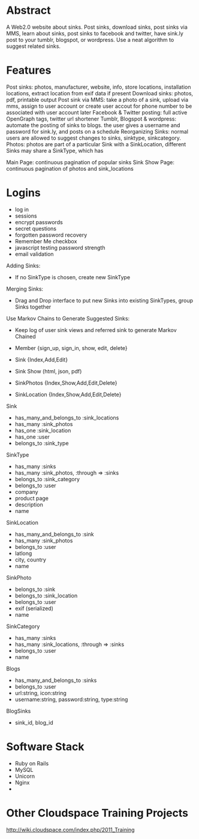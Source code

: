 # Abstract
A Web2.0 website about sinks. Post sinks, download sinks, post sinks via MMS, learn about sinks, post sinks to facebook and twitter, have sink.ly post to your tumblr, blogspot, or wordpress. Use a neat algorithm to suggest related sinks. 

# Features
Post sinks: photos, manufacturer, website, info, store locations, installation locations, extract location from exif data if present
Download sinks: photos, pdf, printable output
Post sink via MMS: take a photo of a sink, upload via mms, assign to user account or create user accout for phone number to be associated with user account later
Facebook & Twitter posting: full active OpenGraph tags, twitter url shortener
Tumblr, Blogspot & wordpress: automate the posting of sinks to blogs. the user gives a username and password for sink.ly, and posts on a schedule
Reorganizing Sinks: normal users are allowed to suggest changes to sinks, sinktype, sinkcategory.
Photos: photos are part of a particular Sink with a SinkLocation, different Sinks may share a SinkType, which has 

Main Page: continuous pagination of popular sinks
Sink Show Page: continuous pagination of photos and sink_locations

# Logins
* log in
* sessions
* encrypt passwords
* secret questions
* forgotten password recovery
* Remember Me checkbox
* javascript testing password strength
* email validation

Adding Sinks:

* If no SinkType is chosen, create new SinkType

Merging Sinks:

* Drag and Drop interface to put new Sinks into existing SinkTypes, group Sinks together

Use Markov Chains to Generate Suggested Sinks:

* Keep log of user sink views and referred sink to generate Markov Chained 


* Member {sign_up, sign_in, show, edit, delete}
* Sink {Index,Add,Edit}
* Sink Show (html, json, pdf)
* SinkPhotos {Index,Show,Add,Edit,Delete}
* SinkLocation {Index,Show,Add,Edit,Delete}

Sink

* has_many_and_belongs_to :sink_locations
* has_many :sink_photos
* has_one :sink_location
* has_one :user
* belongs_to :sink_type

SinkType

* has_many :sinks
* has_many :sink_photos, :through => :sinks
* belongs_to :sink_category
* belongs_to :user
* company
* product page
* description
* name

SinkLocation

* has_many_and_belongs_to :sink
* has_many :sink_photos
* belongs_to :user
* latlong
* city, country
* name

SinkPhoto

* belongs_to :sink 
* belongs_to :sink_location
* belongs_to :user
* exif (serialized)
* name

SinkCategory

* has_many :sinks
* has_many :sink_locations, :through => :sinks
* belongs_to :user
* name

Blogs

* has_many_and_belongs_to :sinks
* belongs_to :user
* url:string, icon:string
* username:string, password:string, type:string

BlogSinks

* sink_id, blog_id


# Software Stack
* Ruby on Rails
* MySQL
* Unicorn
* Nginx
* 


# Other Cloudspace Training Projects
http://wiki.cloudspace.com/index.php/2011_Training
